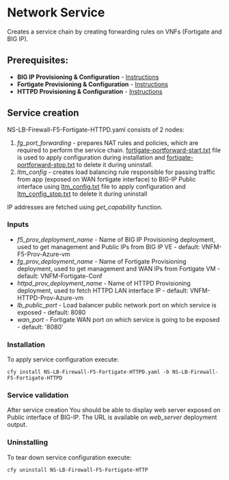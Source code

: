 # Network Service 

Creates a service chain by creating forwarding rules on VNFs (Fortigate and BIG IP). 

## Prerequisites:

* **BIG IP Provisioning & Configuration** - [Instructions](../bigip/README.md)
* **Fortigate Provisioning & Configuration** - [Instructions](../fortigate/README.md)
* **HTTPD Provisioning & Configuration** - [Instructions](../httpd/README.md)

## Service creation

NS-LB-Firewall-F5-Fortigate-HTTPD.yaml consists of 2 nodes:
1. *fg_port_forwarding* - prepares NAT rules and policies, which are required to perform the service chain. [fortigate-portforward-start.txt](Resources/templates/fortigate-portforward-start.txt) file is used to apply configuration during installation and [fortigate-portforward-stop.txt](Resources/templates/fortigate-portforward-stop.txt) to delete it during uninstall.
2. *ltm_config* - creates load balancing rule responsible for passing traffic from app (exposed on WAN fortigate interface)
to BIG-IP Public interface using [ltm_config.txt](Resources/templates/ltm_config.txt) file to apply configuration and [ltm_config_stop.txt](Resources/templates/ltm_config_stop.txt) to delete it during uninstall

IP addresses are fetched using *get_capability* function.

### Inputs

* *f5_prov_deployment_name* - Name of BIG IP Provisioning deployment, used to get management and Public IPs from BIG IP VE - default: VNFM-F5-Prov-Azure-vm
* *fg_prov_deployment_name* - Name of Fortigate Provisioning deployment, used to get management and WAN IPs from Fortigate VM - default: VNFM-Fortigate-Conf
* *httpd_prov_deployment_name* - Name of HTTPD Provisioning deployment, used to fetch HTTPD LAN interface IP - default: VNFM-HTTPD-Prov-Azure-vm
* *lb_public_port* - Load balancer public network port on which service is exposed - default: 8080
* *wan_port* - Fortigate WAN port on which service is going to be exposed - default: '8080'

### Installation

To apply service configuration execute:

``cfy install NS-LB-Firewall-F5-Fortigate-HTTPD.yaml -b NS-LB-Firewall-F5-Fortigate-HTTPD``

### Service validation

After service creation You should be able to display web server exposed on Public interface of BIG-IP. 
The URL is available on *web_server* deployment output.

### Uninstalling 

To tear down service configuration execute:

``cfy uninstall NS-LB-Firewall-F5-Fortigate-HTTP``
